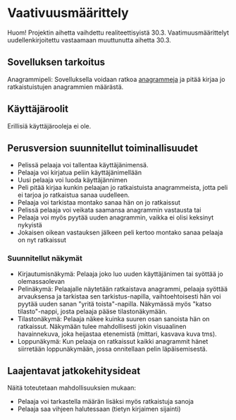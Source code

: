 # Vaativuusmäärittely

Huom! Projektin aihetta vaihdettu realiteettisyistä 30.3.
Vaatimuusmäärittelyt uudellenkirjoitettu vastaamaan muuttunutta aihetta 30.3.

## Sovelluksen tarkoitus
Anagrammipeli: Sovelluksella voidaan ratkoa [anagrammeja](https://fi.wikipedia.org/wiki/Anagrammi) ja pitää kirjaa jo ratkaistuistujen anagrammien määrästä. 

## Käyttäjäroolit
Erillisiä käyttäjärooleja ei ole.

## Perusversion suunnitellut toiminallisuudet
* Pelissä pelaaja voi tallentaa käyttäjänimensä. 
* Pelaaja voi kirjatua peliin käyttäjänimellään
* Uusi pelaaja voi luoda käyttäjännimen
* Peli pitää kirjaa kunkin pelaajan jo ratkaistuista anagrammeista, jotta peli ei tarjoa jo ratkaistua sanaa uudelleen.
* Pelaaja voi tarkistaa montako sanaa hän on jo ratkaissut
* Pelissä pelaaja voi veikata saamansa anagrammin vastausta tai
* Pelaaja voi myös pyytää uuden anagrammin, vaikka ei olisi keksinyt nykyistä
* Jokaisen oikean vastauksen jälkeen peli kertoo montako sanaa pelaaja on nyt ratkaissut

### Suunnitellut näkymät
* Kirjautumisnäkymä: Pelaaja joko luo uuden käyttäjänimen tai syöttää jo olemassaolevan
* Pelinäkymä: Pelaajalle näytetään ratkaistava anagrammi, pelaaja syöttää arvauksensa ja tarkistaa sen tarkistus-napilla, 		vaihtoehtoisesti hän voi pyytää uuden sanan "yritä toista"-napilla. Näkymässä myös "katso tilasto"-nappi, josta 		pelaaja pääse tilastonäkymään.
* Tilastonäkymä: Pelaaja näkee kuinka suuren osan sanoista hän on ratkaissut. Näkymään tulee mahdollisesti jokin visuaalinen 			havainnekuva, joka heijastaa etenemistä (mittari, kasvava kuva tms).
* Loppunäkymä: Kun pelaaja on ratkaissut kaikki anagrammit hänet siirretään loppunäkymään, jossa onnitellaan pelin 			läpäisemisestä. 


## Laajentavat jatkokehitysideat
Näitä toteutetaan mahdollisuuksien mukaan:
* Pelaaja voi tarkastella määrän lisäksi myös ratkaistuja sanoja
* Pelaaja saa vihjeen halutessaan (tietyn kirjaimen sijainti)

